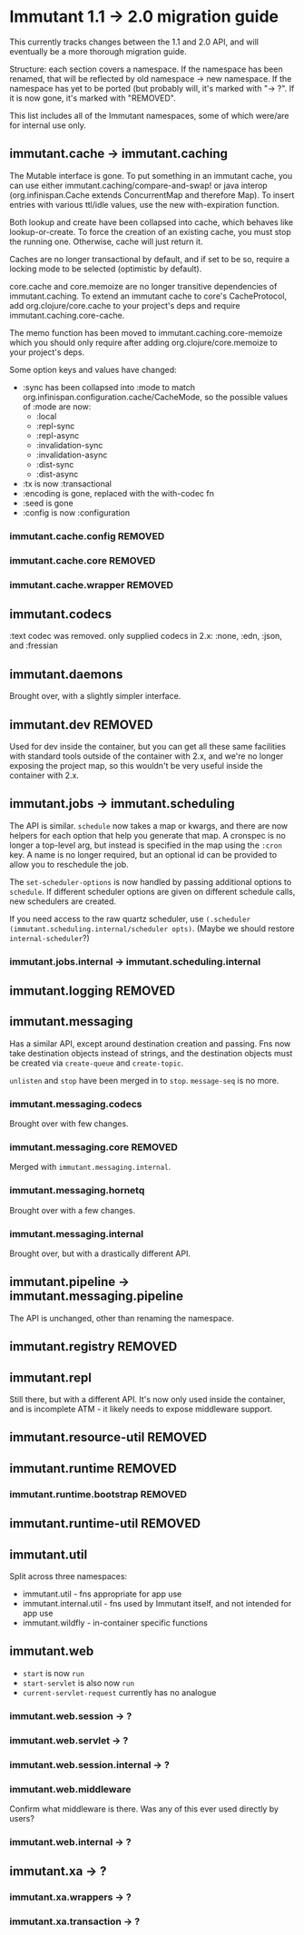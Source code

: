 # Immutant 1.1 -> 2.0 migration guide

This currently tracks changes between the 1.1 and 2.0 API, and will
eventually be a more thorough migration guide.

Structure: each section covers a namespace. If the namespace has been
renamed, that will be reflected by old namespace -> new namespace. If
the namespace has yet to be ported (but probably will, it's marked
with "-> ?". If it is now gone, it's marked with "REMOVED".

This list includes all of the Immutant namespaces, some of which
were/are for internal use only.


## immutant.cache -> immutant.caching

The Mutable interface is gone. To put something in an immutant cache,
you can use either immutant.caching/compare-and-swap! or java interop
(org.infinispan.Cache extends ConcurrentMap and therefore Map). To
insert entries with various ttl/idle values, use the new
with-expiration function.

Both lookup and create have been collapsed into cache, which behaves
like lookup-or-create. To force the creation of an existing cache, you
must stop the running one. Otherwise, cache will just return it.

Caches are no longer transactional by default, and if set to be so,
require a locking mode to be selected (optimistic by default).

core.cache and core.memoize are no longer transitive dependencies of
immutant.caching. To extend an immutant cache to core's CacheProtocol,
add org.clojure/core.cache to your project's deps and require
immutant.caching.core-cache.

The memo function has been moved to immutant.caching.core-memoize
which you should only require after adding org.clojure/core.memoize to
your project's deps.

Some option keys and values have changed:
  - :sync has been collapsed into :mode to match
    org.infinispan.configuration.cache/CacheMode, so the possible
    values of :mode are now:
    - :local
    - :repl-sync
    - :repl-async
    - :invalidation-sync
    - :invalidation-async
    - :dist-sync
    - :dist-async
  - :tx is now :transactional
  - :encoding is gone, replaced with the with-codec fn
  - :seed is gone
  - :config is now :configuration

### immutant.cache.config REMOVED
### immutant.cache.core REMOVED
### immutant.cache.wrapper REMOVED

## immutant.codecs

:text codec was removed. only supplied codecs in 2.x:
:none, :edn, :json, and :fressian

## immutant.daemons

Brought over, with a slightly simpler interface.

## immutant.dev REMOVED

Used for dev inside the container, but you can get all these same
facilities with standard tools outside of the container with 2.x, and
we're no longer exposing the project map, so this wouldn't be very
useful inside the container with 2.x.

## immutant.jobs -> immutant.scheduling

The API is similar. `schedule` now takes a map or kwargs, and there
are now helpers for each option that help you generate that map. A
cronspec is no longer a top-level arg, but instead is specified in the
map using the `:cron` key. A name is no longer required, but an
optional id can be provided to allow you to reschedule the job.

The `set-scheduler-options` is now handled by passing additional
options to `schedule`. If different scheduler options are given on
different schedule calls, new schedulers are created.

If you need access to the raw quartz scheduler, use `(.scheduler
(immutant.scheduling.internal/scheduler opts)`. (Maybe we should
restore `internal-scheduler`?)

### immutant.jobs.internal -> immutant.scheduling.internal

## immutant.logging REMOVED

## immutant.messaging

Has a similar API, except around destination creation and passing. Fns
now take destination objects instead of strings, and the destination
objects must be created via `create-queue` and `create-topic`.

`unlisten` and `stop` have been merged in to `stop`. `message-seq` is
no more.

### immutant.messaging.codecs

Brought over with few changes.

### immutant.messaging.core REMOVED

Merged with `immutant.messaging.internal`.

### immutant.messaging.hornetq

Brought over with a few changes.

### immutant.messaging.internal

Brought over, but with a drastically different API.

## immutant.pipeline -> immutant.messaging.pipeline

The API is unchanged, other than renaming the namespace.

## immutant.registry REMOVED

## immutant.repl

Still there, but with a different API. It's now only used inside the
container, and is incomplete ATM - it likely needs to expose
middleware support.

## immutant.resource-util REMOVED

## immutant.runtime REMOVED

### immutant.runtime.bootstrap REMOVED

## immutant.runtime-util REMOVED

## immutant.util

Split across three namespaces:

* immutant.util - fns appropriate for app use
* immutant.internal.util - fns used by Immutant itself, and not intended for app use
* immutant.wildfly - in-container specific functions

## immutant.web

* `start` is now `run`
* `start-servlet` is also now `run`
* `current-servlet-request` currently has no analogue

### immutant.web.session -> ?
### immutant.web.servlet -> ?
### immutant.web.session.internal -> ?

### immutant.web.middleware

Confirm what middleware is there. Was any of this ever used directly
by users?

### immutant.web.internal -> ?

## immutant.xa -> ?

### immutant.xa.wrappers -> ?

### immutant.xa.transaction -> ?
